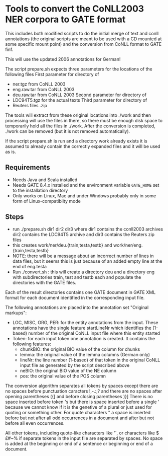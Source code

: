 # Tools to convert the CoNLL2003 NER corpora to GATE format

This includes both modified scripts to do the initial merge of text and conll
annotations (the original scripts are meant to be used with a CD mounted 
at some specific mount point) and the conversion from CoNLL format to GATE finf.

This will use the updated 2006 annotations for German! 

The script prepare.sh expects three parameters for the  locations of the following files
First parameter for directory of
* ner.tgz from CoNLL 2003
* eng.raw.tar from CoNLL 2003
* deu.raw.tar from CoNLL 2003
Second parameter for directory of
* LDC94T5.tgz for the actual texts
Third parameter for directory of
* Reuters files <date>.zip

The tools will extract from these original locations into ./work 
and then processing will use the files in there, so there must be
enough disk space to temporarily hold all the files in ./work.
After the conversion is completed, ./work can be removed (but it is
not removed automatically).

If the script prepare.sh is run and a directory work already exists it is assumed 
to already contain the correctly expanded files and it will be used as is.

## Requirements

* Needs Java and Scala installed
* Needs GATE 8.4.x installed and the environment variable `GATE_HOME` set to the installation directory
* Only works on Linux, Mac and under Windows probably only in some form of Linux-compatibiity mode

## Steps 

* run ./prepare.sh dir1 dir2 dir3 where dir1 contains the conll2003 archives dir2 contains the LDC94T5 archive and dir3 contains the Reuters zip files
* this creates work/ner/deu.{train,testa,testb} and work/ner/eng.{train,testa,testb}
* NOTE: there will be a message about an incorrect number of lines in data files, but it seems this is just because of an added empty line at the end of eng.testa
* Run ./convert.sh : this will create a directory deu and a directory eng with subdirectories train, test and testb each and populate the directories with the GATE files.

Each of the result directories contains one GATE document in GATE XML format for each document identified in the corresponding input file. 

The following annotations are placed into the annotation set "Original markups":
* LOC, MISC, ORG, PER: for the entity annotations from the input. These annotations have the single feature startLineNr which identifies the (1-based) number of the original CoNLL input file where this entity started
* Token: for each input token one annotation is created. It contains the following features:
  * chunkBIO: the original BIO value of the column for chunks
  * lemma: the original value of the lemma columns (German only)
  * lineNr: the line number (1-based) of that token in the original CoNLL input file as generated by the script described above
  * neBIO: the original BIO value of the NE column
  * pos: the original value of the POS column

The conversion algorithm separates all tokens by spaces except there are no spaces before punctuation caracters !,-.:;? and 
there are no spaces after opening parentheses ({[ and before closing parentheses )}]
There is no space inserted before token 's but there is space inserted before a single ' because we cannot know if it is
the genetive of a plural or just used for quoting or something other.
For quote characters " a space is inserted before but not after all odd occurrences in a document and after but not before
all even occurrences.

All other tokens, including quote-like characters like '`, or characters like $£#~% if separate tokens in the input file are separated by 
spaces.
No space is added at the beginning or end of a sentence or beginning or end of a document.
